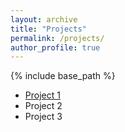 ```yaml
---
layout: archive
title: "Projects"
permalink: /projects/
author_profile: true
---
```


{% include base_path %}


* [Project 1](/Helsinki-Weather-Data)
* Project 2
* Project 3